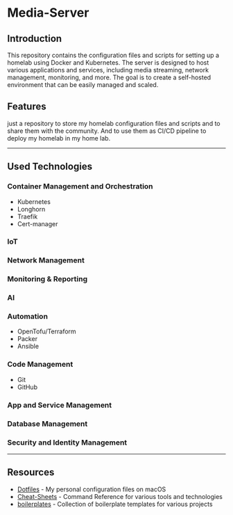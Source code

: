 # Media-Server

## Introduction

This repository contains the configuration files and scripts for setting up a homelab using Docker and Kubernetes. The server is designed to host various applications and services, including media streaming, network management, monitoring, and more.
The goal is to create a self-hosted environment that can be easily managed and scaled.

## Features

just a repository to store my homelab configuration files and scripts and to share them with the community. And to use them as CI/CD pipeline to deploy my homelab in my home lab.

----

## Used Technologies

### Container Management and Orchestration

- Kubernetes
- Longhorn
- Traefik
- Cert-manager

### IoT



### Network Management



### Monitoring & Reporting



### AI



### Automation


- OpenTofu/Terraform
- Packer
- Ansible

### Code Management

- Git
- GitHub

### App and Service Management



### Database Management



### Security and Identity Management



----

## Resources

- [Dotfiles](https://github.com/christianlempa/dotfiles) - My personal configuration files on macOS
- [Cheat-Sheets](https://github.com/christianlempa/cheat-sheets) - Command Reference for various tools and technologies
- [boilerplates](https://github.com/christianlempa/boilerplates) - Collection of boilerplate templates for various projects
